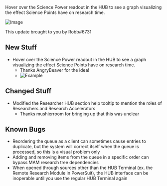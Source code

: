Hover over the Science Power readout in the HUB to see a graph visualizing the effect Science Points have on research time.



![Image](https://i.imgur.com/btFKmZt.jpg)

This update brought to you by Robb#6731

## New Stuff

- Hover over the Science Power readout in the HUB to see a graph visualizing the effect Science Points have on research time.
  - Thanks AngryBeaver for the idea!
  - ![Example](https://cdn.discordapp.com/attachments/555516979260293132/1149048739483353098/image.png)

## Changed Stuff

- Modified the Researcher HUB section help tooltip to mention the roles of Researchers and Research Accelerators
  - Thanks mushierroom for bringing up that this was unclear

## Known Bugs

- Reordering the queue as a client can sometimes cause entries to duplicate, but the system will correct itself when the queue is processed, so this is a visual problem only
- Adding and removing items from the queue in a specific order can bypass MAM research tree dependencies
- When opened through sources other than the HUB Terminal (ex. the Remote Research Module in PowerSuit), the HUB interface can be inoperable until you use the regular HUB Terminal again
